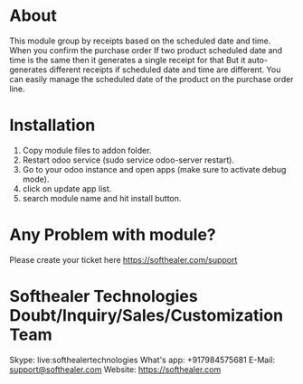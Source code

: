 About
============
This module group by receipts based on the scheduled date and time. When you confirm the purchase order If two product scheduled date and time is the same then it generates a single receipt for that But it auto-generates different receipts if scheduled date and time are different. You can easily manage the scheduled date of the product on the purchase order line.


Installation
============
1) Copy module files to addon folder.
2) Restart odoo service (sudo service odoo-server restart).
3) Go to your odoo instance and open apps (make sure to activate debug mode).
4) click on update app list.
5) search module name and hit install button.

Any Problem with module?
=====================================
Please create your ticket here https://softhealer.com/support

Softhealer Technologies Doubt/Inquiry/Sales/Customization Team
=====================================
Skype: live:softhealertechnologies
What's app: +917984575681
E-Mail: support@softhealer.com
Website: https://softhealer.com
